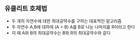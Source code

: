 ## 유클리트 호제법

- 두 개의 자연수에 대한 최대공약수를 구하는 대표적인 알고리즘
- 두 자연수 A,B에 대하여 (A > B) A를 B로 나눈 나머지를 R이라고 한다
- 이 때 A와 B의 최대공약수는 B와 R의 최대공약수와 같다
